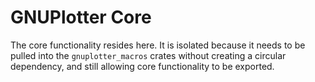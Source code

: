 # GNUPlotter Core

The core functionality resides here. It is isolated because it needs to be pulled into the `gnuplotter_macros` 
crates without creating a circular dependency, and still allowing core functionality to be exported.